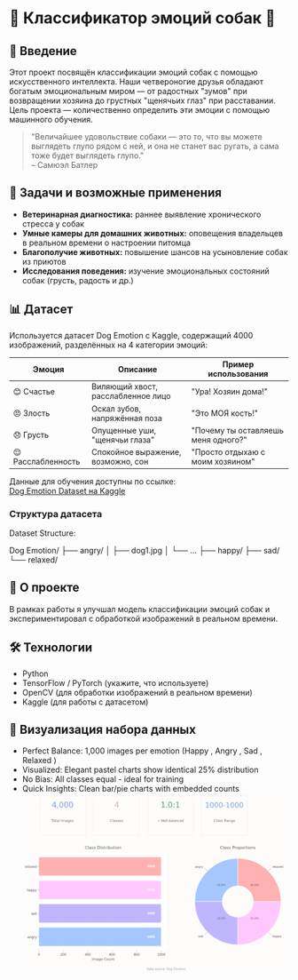 # 🐶 Классификатор эмоций собак 🐾

## 🔷 Введение

Этот проект посвящён классификации эмоций собак с помощью искусственного интеллекта. Наши четвероногие друзья обладают богатым эмоциональным миром — от радостных "зумов" при возвращении хозяина до грустных "щенячьих глаз" при расставании. Цель проекта — количественно определить эти эмоции с помощью машинного обучения.

> "Величайшее удовольствие собаки — это то, что вы можете выглядеть глупо рядом с ней, и она не станет вас ругать, а сама тоже будет выглядеть глупо."  
> – Самюэл Батлер

## 🎯 Задачи и возможные применения

- **Ветеринарная диагностика:** раннее выявление хронического стресса у собак  
- **Умные камеры для домашних животных:** оповещения владельцев в реальном времени о настроении питомца  
- **Благополучие животных:** повышение шансов на усыновление собак из приютов  
- **Исследования поведения:** изучение эмоциональных состояний собак (грусть, радость и др.)

## 📊 Датасет

Используется датасет Dog Emotion с Kaggle, содержащий 4000 изображений, разделённых на 4 категории эмоций:

| Эмоция       | Описание                        | Пример использования           |
|--------------|--------------------------------|-------------------------------|
| 😊 Счастье   | Виляющий хвост, расслабленное лицо | "Ура! Хозяин дома!"            |
| 😠 Злость    | Оскал зубов, напряжённая поза  | "Это МОЯ кость!"               |
| 😞 Грусть    | Опущенные уши, "щенячьи глаза" | "Почему ты оставляешь меня одного?" |
| 😌 Расслабленность | Спокойное выражение, возможно, сон | "Просто отдыхаю с моим хозяином" |

Данные для обучения доступны по ссылке:  
[Dog Emotion Dataset на Kaggle](https://www.kaggle.com/datasets/danielshanbalico/dog-emotion)

### Структура датасета


Dataset Structure:

Dog Emotion/
├── angry/
│   ├── dog1.jpg
│   └── ...
├── happy/
├── sad/
└── relaxed/


## 🚀 О проекте

В рамках работы я улучшал модель классификации эмоций собак и экспериментировал с обработкой изображений в реальном времени.

## 🛠 Технологии

- Python  
- TensorFlow / PyTorch (укажите, что используете)  
- OpenCV (для обработки изображений в реальном времени)  
- Kaggle (для работы с датасетом)

## 🔹 Визуализация набора данных
-  Perfect Balance: 1,000 images per emotion (Happy , Angry , Sad , Relaxed )
-  Visualized: Elegant pastel charts show identical 25% distribution
-  No Bias: All classes equal - ideal for training
-  Quick Insights: Clean bar/pie charts with embedded counts
![lada](misc/images/__results___6_0.png)

